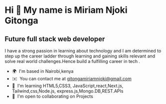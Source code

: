 Hi 👋 My name is Miriam Njoki Gitonga
=====================================

Future full stack web developer
-------------------------------

I have a strong passion in learning about technology and I am determined to step up the career ladder through learning and gaining skills relevant and solve real world challenges.Hence build a fulfilling career in tech .

*   🌍  I'm based in Nairobi,kenya
*   ✉️  You can contact me at [gitongamiriamnjoki@gmail.com](mailto:gitongamiriamnjoki@gmail.com)
*   🧠  I'm learning HTML5,CSS3, JavaScript,react,Next.js, Tailwind,css,Node.js, express.js,Mongo.DB,REST.APIs
*   🤝  I'm open to collaborating on Projects

